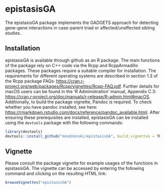 
<!-- README.md is generated from README.Rmd. Please edit that file -->

# epistasisGA

<!-- badges: start -->
<!-- badges: end -->

The epistasisGA package implements the GADGETS approach for detecting
gene-gene interactions in case-parent triad or affected/unaffected
sibling studies.

## Installation

epistasisGA is available through github as an R package. The main
functions of the package rely on C++ code via the Rcpp and RcppArmadillo
packages. These packages require a suitable compiler for installation.
The requirements for different operating systems are described in
section 1.3 of the Rcpp package FAQs:
<https://cran.r-project.org/web/packages/Rcpp/vignettes/Rcpp-FAQ.pdf>.
Further details for macOS users can be found in the ‘R Administration’
manual, Appendix C.3:
<https://cran.r-project.org/doc/manuals/r-release/R-admin.html#macOS>.
Additionally, to build the package vignette, Pandoc is required. To
check whether you have pandoc installed, see here:
<https://rmarkdown.rstudio.com/docs/reference/pandoc_available.html>.
After ensuring these prerequisites are installed, epistasisGA can be
installed using the `devtools` package with the following commands:

``` r
library(devtools)
devtools::install_github("mnodzenski/epistasisGA", build_vignettes = TRUE, dependencies = TRUE)
```

## Vignette

Please consult the package vignette for example usages of the functions
in epistasisGA. The vignette can be accessed by entering the following
command and clicking on the resulting HTML link:

``` r
browseVignettes("epistasisGA")
```

